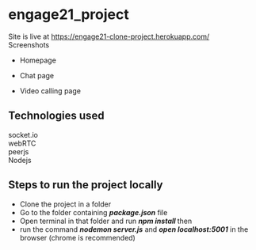 # engage21_project

Site is live at https://engage21-clone-project.herokuapp.com/
<br>Screenshots
* Homepage


* Chat page


* Video calling page


## Technologies used
socket.io<br>
webRTC<br>
peerjs<br>
Nodejs<br>



## Steps to run the project locally

* Clone the project in a folder<br>
* Go to the folder containing <b><i>package.json</i></b> file<br>
* Open terminal in that folder and run <b><i>npm install </i></b> then <br>
* run the command <b><i>nodemon server.js</i></b> and <b><i>open localhost:5001</i></b> in the browser (chrome is recommended)
